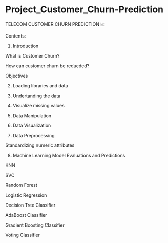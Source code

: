 # Project_Customer_Churn-Prediction
TELECOM CUSTOMER CHURN PREDICTION 📈

Contents:

1. Introduction

What is Customer Churn?

How can customer churn be reducded?

Objectives

2. Loading libraries and data

3. Undertanding the data

4. Visualize missing values

5. Data Manipulation

6. Data Visualization

7. Data Preprocessing

Standardizing numeric attributes

8. Machine Learning Model Evaluations and Predictions

KNN

SVC

Random Forest

Logistic Regression

Decision Tree Classifier

AdaBoost Classifier

Gradient Boosting Classifier

Voting Classifier
